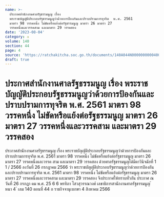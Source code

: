 ```yaml
---
name: >-
  ประกาศสำนักงานศาลรัฐธรรมนูญ เรื่อง
  พระราชบัญญัติประกอบรัฐธรรมนูญว่าด้วยการป้องกันและปราบปรามการทุจริต  พ.ศ. 2561 
  มาตรา 98 วรรคหนึ่ง ไม่ขัดหรือแย้งต่อรัฐธรรมนูญ มาตรา 26 มาตรา 27
  วรรคหนึ่งและวรรคสาม และมาตรา 29 วรรคสอง
date: '2023-08-04'
category: ก
volume: 140
section: 44
page: 4
source: 'https://ratchakitcha.soc.go.th/documents/140A044N0000000000400.pdf'
draft: true
---
```


# ประกาศสำนักงานศาลรัฐธรรมนูญ เรื่อง พระราชบัญญัติประกอบรัฐธรรมนูญว่าด้วยการป้องกันและปราบปรามการทุจริต  พ.ศ. 2561  มาตรา 98 วรรคหนึ่ง ไม่ขัดหรือแย้งต่อรัฐธรรมนูญ มาตรา 26 มาตรา 27 วรรคหนึ่งและวรรคสาม และมาตรา 29 วรรคสอง

ประกาศสำนักงานศาลรัฐธรรมนูญ เรื่อง พระราชบัญญัติประกอบรัฐธรรมนูญว่าด้วยการป้องกันและปราบปรามการทุจริต พ.ศ. 2561 มาตรา 98 วรรคหนึ่ง ไม่ขัดหรือแย้งต่อรัฐธรรมนูญ มาตรา 26 มาตรา 27 วรรคหนึ่งและวรรค สาม และมาตรา 29 วรรคสอง ด้วยศาลรัฐธรรมนูญได้มีคาวินิจฉัยที่ 1 1 / 2566 ลงวันที่ 26 กรกฎาคม 2566 ว่า พระราชบัญญัติประกอบรัฐธรรมนูญว่าด้วยการป้องกันและปราบปรามการทุจริต พ.ศ. 2561 มาตรา 98 วรรคหนึ่ง ไม่ขัดหรือแย้งต่อรัฐธรรมนูญ มาตรา 26 มาตรา 27 วรรคหนึ่งและวรรคสาม และมาตรา 29 วรรคสอง จึงประกาศให้ทราบทั่วกัน ประกาศ ณ วันที่ 26 กรกฎา คม พ.ศ. 25 6 6 พรทิภา ไสวสุวรรณวงศ์ เลขาธิการสานักงานศาลรัฐธรรมนูญ ้ หนา 4 ่ เลม 140 ตอนที่ 44 ก ราชกิจจานุเบกษา 4 สิงหาคม 2566
